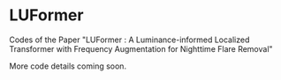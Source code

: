 # LUFormer
Codes of the Paper "LUFormer : A Luminance-informed Localized Transformer with Frequency Augmentation for Nighttime Flare Removal"

More code details coming soon.
